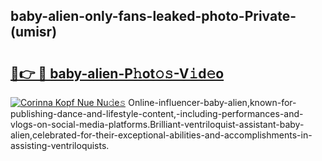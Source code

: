 ## baby-alien-only-fans​-leaked-photo​-Private-(umisr)


# <h2><a href="https://mediaupload.pro?title=baby-alien&ref=git">🔗👉 🔴 baby-alien-P𝚑ot𝚘𝚜-V𝚒d𝚎o</a></h2>

[![Corinna Kopf Nue Nu𝚍e𝚜](https://i.imgur.com/0qMVB7G.gif)](https://mediaupload.pro?title=baby-alien&ref=git)
Online-influencer-baby-alien,known-for-publishing-dance-and-lifestyle-content,-including-performances-and-vlogs-on-social-media-platforms.Brilliant-ventriloquist-assistant-baby-alien,celebrated-for-their-exceptional-abilities-and-accomplishments-in-assisting-ventriloquists.  